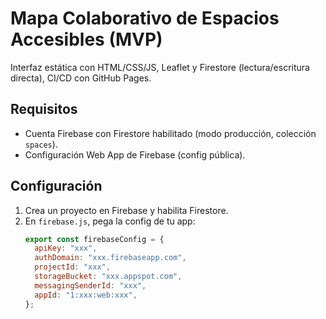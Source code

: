# Mapa Colaborativo de Espacios Accesibles (MVP)

Interfaz estática con HTML/CSS/JS, Leaflet y Firestore (lectura/escritura directa), CI/CD con GitHub Pages.

## Requisitos
- Cuenta Firebase con Firestore habilitado (modo producción, colección `spaces`).
- Configuración Web App de Firebase (config pública).

## Configuración
1. Crea un proyecto en Firebase y habilita Firestore.
2. En `firebase.js`, pega la config de tu app:
   ```js
   export const firebaseConfig = {
     apiKey: "xxx",
     authDomain: "xxx.firebaseapp.com",
     projectId: "xxx",
     storageBucket: "xxx.appspot.com",
     messagingSenderId: "xxx",
     appId: "1:xxx:web:xxx",
   };